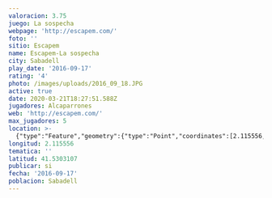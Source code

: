 ```yaml
---
valoracion: 3.75
juego: La sospecha
webpage: 'http://escapem.com/'
foto: ''
sitio: Escapem
name: Escapem-La sospecha
city: Sabadell
play_date: '2016-09-17'
rating: '4'
photo: /images/uploads/2016_09_18.JPG
active: true
date: 2020-03-21T18:27:51.588Z
jugadores: Alcaparrones
web: 'http://escapem.com/'
max_jugadores: 5
location: >-
  {"type":"Feature","geometry":{"type":"Point","coordinates":[2.115556,41.5303107]}}
longitud: 2.115556
tematica: ''
latitud: 41.5303107
publicar: si
fecha: '2016-09-17'
poblacion: Sabadell
---
```

